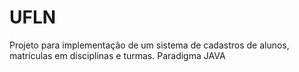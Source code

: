 # UFLN
Projeto para implementação de um sistema de cadastros de alunos, matrículas em disciplinas e turmas. Paradigma JAVA
